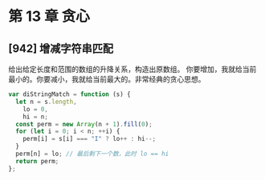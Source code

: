 # 第 13 章 贪心

## [942] 增减字符串匹配

给出给定长度和范围的数组的升降关系，构造出原数组。
你要增加，我就给当前最小的。你要减小，我就给当前最大的。非常经典的贪心思想。

```js
var diStringMatch = function (s) {
  let n = s.length,
    lo = 0,
    hi = n;
  const perm = new Array(n + 1).fill(0);
  for (let i = 0; i < n; ++i) {
    perm[i] = s[i] === "I" ? lo++ : hi--;
  }
  perm[n] = lo; // 最后剩下一个数，此时 lo == hi
  return perm;
};
```
